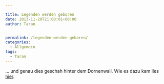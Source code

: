 ```yaml
---

title: Legenden werden geboren
date: 2013-11-20T21:08:01+00:00
author: Taran


permalink: /legenden-werden-geboren/
categories:
  - Allgemein
tags:
  - Taran
---
```

&#8230; und genau dies geschah hinter dem Dornenwall. Wie es dazu kam lies [hier](http://www.phexkinder.de/mittelgruppe/taran-ibn-muhammed-ibn-ayabun-ai-orkhiander/tarans-reisebericht/#DesSchnittersreicheErnte "hier").
